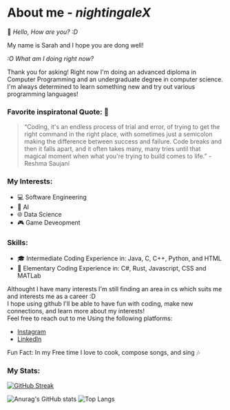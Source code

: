 # About me - *nightingaleX*
:wave: *Hello, How are you? :D <br>*

My name is Sarah and I hope you are dong well! <br>

*:O What am I doing right now? <br>*

Thank you for asking! Right now I'm doing an advanced diploma in Computer Programming and an undergraduate degree in computer science. 
I'm always determined to learn something new and try out various programming languages! <br>

### Favorite inspiratonal Quote: :star2:
> “Coding, it's an endless process of trial and error, of trying to get the right command in the right place, with sometimes just a semicolon making the difference between success and failure. Code breaks and then it falls apart, and it often takes many, many tries until that magical moment when what you're trying to build comes to life.” - Reshma Saujani

### My Interests:
- :computer: Software Engineering
- :robot: AI
- :globe_with_meridians: Data Science
- :video_game: Game Deveopment

### Skills:
- :mortar_board: Intermediate Coding Experience in: Java, C, C++, Python, and HTML
- :seedling: Elementary Coding Experience in: C#, Rust, Javascript, CSS and MATLab

  

Althought I have many interests I'm still finding an area in cs which suits me and interests me as a career :D <br>
I hope using github I'll be able to have fun with coding, make new connections, and learn more about my interests! <br>
Feel free to reach out to me Using the following platforms: 

- [Instagram](https://www.instagram.com/nightingalex03/)
- [LinkedIn](https://www.linkedin.com/in/sarah-mathew-0a4a06204/)

Fun Fact: In my Free time I love to cook, compose songs, and sing :notes:

### My Stats:
[![GitHub Streak](http://github-readme-streak-stats.herokuapp.com?user=NightingaleX03&theme=rose)](https://git.io/streak-stats)

![Anurag's GitHub stats](https://github-readme-stats.vercel.app/api?username=NightingaleX03&show_icons=true&theme=dracula)
![Top Langs](https://github-readme-stats.vercel.app/api/top-langs/?username=NightingaleX03&layout=compact_icons=true&theme=dracula)
